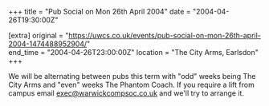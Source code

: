 +++
title = "Pub Social on Mon 26th April 2004"
date = "2004-04-26T19:30:00Z"

[extra]
original = "https://uwcs.co.uk/events/pub-social-on-mon-26th-april-2004-1474488952904/"    
end_time = "2004-04-26T23:00:00Z"
location = "The City Arms, Earlsdon"
+++

We will be alternating between pubs this term with "odd" weeks being The City Arms and "even" weeks The Phantom Coach. If you require a lift from campus email exec@warwickcompsoc.co.uk and we'll try to arrange it.

